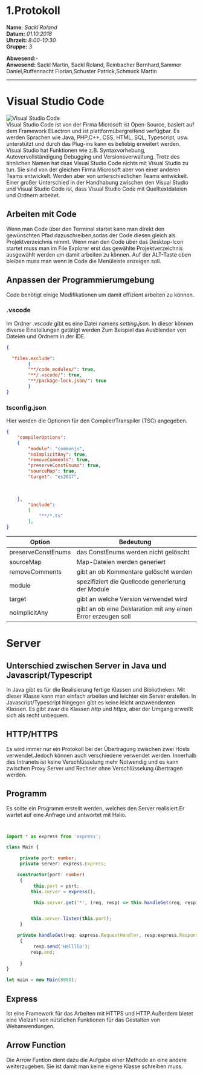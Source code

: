 # 1.Protokoll  
  
  **Name**:  *Sackl Roland*  
  **Datum:** *01.10.2018*  
  **Uhrzeit:** *8:00-10:30*  
  **Gruppe:** *3*  
  
  **Abwesend:**-   
  **Anwesend:**   Sackl Martin, Sackl Roland, Reinbacher Bernhard,Sammer Daniel,Ruffennacht Florian,Schuster Patrick,Schmuck Martin
   

----------------------------


# Visual Studio Code
![Visual Studio Code](https://github.com/HTLMechatronics/m14-la1-sx/blob/sacrom14/sacrom14//images.png)  
Visual Studio Code ist von der Firma Microsoft ist Open-Source, basiert auf dem Framework ELectron und ist plattformübergreifend verfügbar. 
Es werden Sprachen wie Java, PHP,C++, CSS, HTML, SQL, Typescript, usw. unterstützt und durch das Plug-ins kann es beliebig erweitert werden. Visual Studio hat Funktionen wie z.B. Syntaxvorhebung, Autovervollständigung Debugging und Versionsverwaltung.
Trotz des ähnlichen Namen hat dsas Visual Studio Code nichts mit Visual Studio zu tun. Sie sind von der gleichen Firma Microsoft aber von einer anderen Teams entwickelt. Werden aber von unterschiedlichen Teams entwickelt. Einer großer Unterschied in der Handhabung zwischen den Visual Studio und Visual Studio Code ist, dass Visual Studio Code mit Quelltextdateien und Ordnern arbeitet.  


## Arbeiten mit Code


Wenn man Code über den Terminal startet kann man direkt den gewünschten Pfad dazuschreiben,sodas der Code diesen gleich als Projektverzeichnis nimmt. Wenn man den Code über das Desktop-Icon startet muss man im File Explorer erst das gewählte Projektverzeichnis ausgewählt werden um damit arbeiten zu können. Auf der ALT-Taste oben bleiben muss man wenn in Code die Menüleiste anzeigen soll.

## Anpassen der Programmierumgebung
Code  benötigt einige Modifikationen um damit effizient arbeiten zu können. 

### .vscode
Im Ordner *.vscode*  gibt es eine Datei namens *setting.json*.
In dieser können diverse Einstellungen getätigt werden
Zum Beispiel das Ausblenden von Dateien und Ordnern in der IDE.

```json
{

  "files.exclude":
        {
        "**/code_modules/": true,
        "**/.vscode/": true,
        "**/package-lock.json/": true
        }
}
```

### tsconfig.json
Hier werden die Optionen für den Compiler/Transpiler (TSC) angegeben.
```json 
{
    "compilerOptions": 
    {
        "module": "commonjs",
        "noImplicitAny": true,
        "removeComments": true,
        "preserveConstEnums": true,
        "sourceMap": true,
        "target": "es2017",
      
           

    },
        "include": 
        [
            "**/*.ts"
        ],
}  
```


Option | Bedeutung  
---- | ---------  
preserveConstEnums | das ConstEnums werden nicht gelöscht 
sourceMap |   Map-Dateien werden generiert
removeComments | gibt an ob Kommentare gelöscht werden  
module | spezifiziert die Quellcode generierung der Module 
target | gibt an welche Version verwendet wird
noImplicitAny | gibt an ob eine Deklaration mit any einen Error erzeugen soll  



# Server
## Unterschied zwischen Server in Java und Javascript/Typescript
In Java gibt es für die Realisierung fertige Klassen und Bibliotheken. Mit dieser Klasse kann man einfach arbeiten und leichter   ein Server erstellen.
In Javascript/Typescript hingegen gibt es keine leicht anzuwendenten Klassen. Es gibt zwar die Klassen *http* und *https*, aber der Umgang erweißt sich als recht unbequem.
## HTTP/HTTPS
Es wird immer nur ein Protokoll bei der Übertragung zwischen zwei Hosts verwendet.Jedoch können auch verschiedene verwendet werden. Innerhalb des Intranets ist keine Verschlüsselung mehr Notwendig und es kann zwischen Proxy Server und Rechner ohne Verschlüsselung übertragen werden.
## Programm
Es sollte ein Programm erstellt werden, welches den Server realisiert.Er wartet auf eine Anfrage und  antwortet mit Hallo. 
```typescript  


import * as express from 'express';

class Main {

     private port: number;
     private server: express.Express;

    constructor(port: number) 
     {
          this.port = port;
         this.server = express();

          this.server.get('*', (req, resp) => this.handleGet(req, resp));


         this.server.listen(this.port);
     }

    private handleGet(req: express.RequestHandler, resp:express.Response) 
     {
          resp.send('Hallllo');
         resp.end;
     
     }
}

let main = new Main(8080);  
```

## Express 
Ist eine Framework für das Arbeiten mit HTTPS und HTTP.Außerdem bietet eine Vielzahl von nützlichen Funktionen für das Gestalten von Webanwendungen.
## Arrow Function 
Die Arrow Funtion dient dazu die Aufgabe einer Methode an eine andere weiterzugeben. Sie ist damit man keine eigene Klasse schreiben muss.
